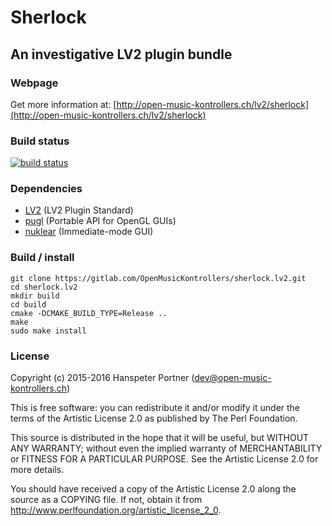# Sherlock

## An investigative LV2 plugin bundle

### Webpage 

Get more information at: [http://open-music-kontrollers.ch/lv2/sherlock](http://open-music-kontrollers.ch/lv2/sherlock)

### Build status

[![build status](https://gitlab.com/OpenMusicKontrollers/sherlock.lv2/badges/master/build.svg)](https://gitlab.com/OpenMusicKontrollers/sherlock.lv2/commits/master)

### Dependencies

* [LV2](http://lv2plug.in) (LV2 Plugin Standard)
* [pugl](http://drobilla.net/software/pugl) (Portable API for OpenGL GUIs)
* [nuklear](https://github.com/vurtun/nuklear) (Immediate-mode GUI)

### Build / install

	git clone https://gitlab.com/OpenMusicKontrollers/sherlock.lv2.git
	cd sherlock.lv2
	mkdir build
	cd build
	cmake -DCMAKE_BUILD_TYPE=Release ..
	make
	sudo make install

### License

Copyright (c) 2015-2016 Hanspeter Portner (dev@open-music-kontrollers.ch)

This is free software: you can redistribute it and/or modify
it under the terms of the Artistic License 2.0 as published by
The Perl Foundation.

This source is distributed in the hope that it will be useful,
but WITHOUT ANY WARRANTY; without even the implied warranty of
MERCHANTABILITY or FITNESS FOR A PARTICULAR PURPOSE. See the
Artistic License 2.0 for more details.

You should have received a copy of the Artistic License 2.0
along the source as a COPYING file. If not, obtain it from
<http://www.perlfoundation.org/artistic_license_2_0>.
